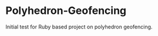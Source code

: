 Polyhedron-Geofencing
=====================

Initial test for Ruby based project on polyhedron geofencing. 
